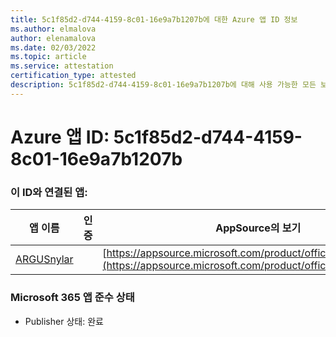 ```yaml
---
title: 5c1f85d2-d744-4159-8c01-16e9a7b1207b에 대한 Azure 앱 ID 정보
ms.author: elmalova
author: elenamalova
ms.date: 02/03/2022
ms.topic: article
ms.service: attestation
certification_type: attested
description: 5c1f85d2-d744-4159-8c01-16e9a7b1207b에 대해 사용 가능한 모든 보안 및 규정 준수 정보입니다.
---
```

# <a name="azure-app-id-5c1f85d2-d744-4159-8c01-16e9a7b1207b"></a>Azure 앱 ID: 5c1f85d2-d744-4159-8c01-16e9a7b1207b


### <a name="apps-associated-with-this-id"></a>이 ID와 연결된 앱:
| **앱 이름** | **인증** | **AppSource의 보기** |
|--------------|---------------|-----------------------|
| [ARGUSnylar](https://docs.microsoft.com/microsoft-365-app-certification/forward/WA200003186) |  | [https://appsource.microsoft.com/product/office/WA200003186](https://appsource.microsoft.com/product/office/WA200003186) |

### <a name="microsoft-365-app-compliance-status"></a>Microsoft 365 앱 준수 상태
- Publisher 상태: 완료
